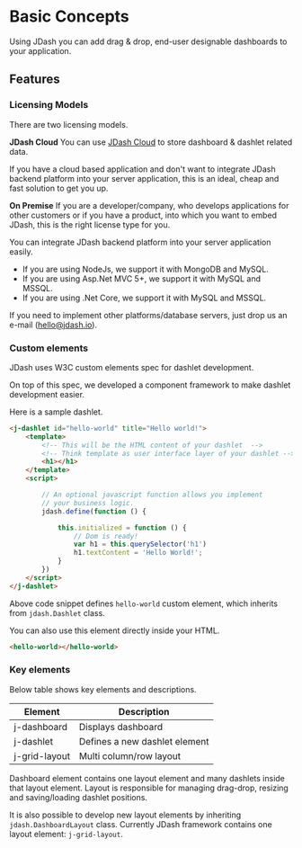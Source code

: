 # Basic Concepts

Using JDash you can add drag & drop, end-user designable dashboards to your application.

## Features

### Licensing Models

There are two licensing models.

**JDash Cloud**
You can use [JDash Cloud](https://app.jdash.io) to store dashboard & dashlet related data. 

If you have a cloud based application and don't want to integrate JDash backend platform into your server application, this is an ideal, cheap and fast solution to get you up.

**On Premise**
If you are a developer/company, who develops applications for other customers or if you have a product, into which you want to embed JDash, this is the right license type for you.

You can integrate JDash backend platform into your server application easily.

* If you are using NodeJs, we support it with MongoDB and MySQL.
* If you are using Asp.Net MVC 5+, we support it with MySQL and MSSQL.
* If you are using .Net Core, we support it with MySQL and MSSQL.

If you need to implement other platforms/database servers, just drop us an e-mail (hello@jdash.io).

### Custom elements
JDash uses W3C custom elements spec for dashlet development. 

On top of this spec, we developed a component framework to make dashlet development easier.

Here is a sample dashlet.

```html
<j-dashlet id="hello-world" title="Hello world!">
    <template>
        <!-- This will be the HTML content of your dashlet  -->
        <!-- Think template as user interface layer of your dashlet -->
        <h1></h1>
    </template>
    <script>

        // An optional javascript function allows you implement
        // your business logic.
        jdash.define(function () {

            this.initialized = function () {
                // Dom is ready!
                var h1 = this.querySelector('h1')
                h1.textContent = 'Hello World!';
            }
        })
    </script>
</j-dashlet>
```
Above code snippet defines `hello-world` custom element, which inherits from `jdash.Dashlet` class.

You can also use this element directly inside your HTML.

```html
<hello-world></hello-world>
```

### Key elements

Below table shows key elements and descriptions.

| Element       | Description                   |
| ------------- | -------------------------     |
| j-dashboard   | Displays dashboard            |
| j-dashlet     | Defines a new dashlet element |
| j-grid-layout | Multi column/row layout       |


Dashboard element contains one layout element and many dashlets inside that layout element. Layout is responsible for managing drag-drop, resizing and saving/loading dashlet positions.

It is also possible to develop new layout elements by inheriting `jdash.DashboardLayout` class. Currently JDash framework contains one layout element: `j-grid-layout`.

